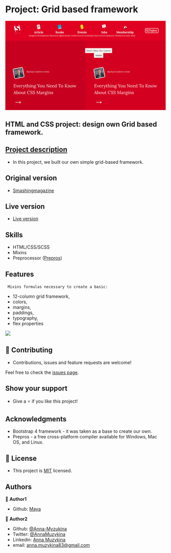 # Project: Grid based framework

![screen](https://github.com/Anna-Myzukina/GRID-BASED-FRAMEWORK/blob/master/assets/img/2.png)
## HTML and CSS project: design own Grid based framework.

## [Project description](https://www.theodinproject.com/courses/html5-and-css3/lessons/design-your-own-grid-based-framework)

* In this project, we built our own simple grid-based framework. 

## Original version
- [Smashingmagazine](https://www.smashingmagazine.com/)


## Live version
- [Live version](https://anna-myzukina.github.io/GRID-BASED-FRAMEWORK/)

## Skills
* HTML/CSS/SCSS
* Mixins
*  Preprocessor ([Prepros](https://prepros.io/))


## Features

` Mixins formulas necessary to create a basic:`

* 12-column grid framework, 
* colors, 
* margins, 
* paddings, 
* typography, 
* flex properties

![](img/formula.png)

## 🤝 Contributing

- Contributions, issues and feature requests are welcome!

Feel free to check the [issues page](issues/).

## Show your support

- Give a ⭐️ if you like this project!

## Acknowledgments

- Bootstrap 4 framework - it was taken as a base to create our own.
- Prepros - a free cross-platform compiler available for Windows, Mac OS, and Linux.


## 📝 License

- This project is [MIT](https://github.com/Anna-Myzukina/GRID-BASED-FRAMEWORK/blob/master/LICENSE.md) licensed.


## Authors

👤 **Author1**

- Github: [Maya](https://github.com/maya88en)

👤 **Author2**

- Github: [@Anna-Myzukina](https://github.com/githubhandle)
- Twitter: [@AnnaMuzykina](https://twitter.com/twitterhandle)
- Linkedin: [Anna Muzykina](https://linkedin.com/linkedinhandle)
- email: anna.muzykina83@gmail.com


